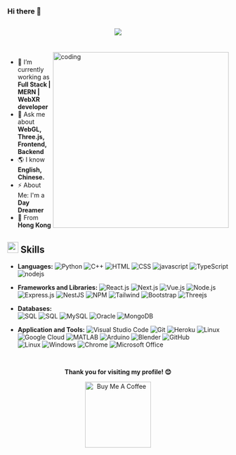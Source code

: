 ### Hi there 👋

<h2 align="center">
  <p align="center">
    <a href="https://github.com/funny-softdev"><img src="https://readme-typing-svg.herokuapp.com/?lines=Full%20Stack%20Developer;&center=true&width=800"></a>
  </p>
</h2>
<br/>

<img align="right" alt="coding" width="400"  src="https://mir-s3-cdn-cf.behance.net/project_modules/disp/601014116770475.6068beff4640a.gif">

- 🔭 I’m currently working as **Full Stack | MERN | WebXR developer**
- 💬 Ask me about **WebGL, Three.js, Frontend, Backend**
- 🌎 I know **English, Chinese.**
- ⚡ About Me: I'm a **Day Dreamer**
- 📍 From **Hong Kong**

## <img src="https://media2.giphy.com/media/QssGEmpkyEOhBCb7e1/giphy.gif?cid=ecf05e47a0n3gi1bfqntqmob8g9aid1oyj2wr3ds3mg700bl&rid=giphy.gif" width ="25"><b> Skills</b>

<p align="center">

-  **Languages:**
    ![Python](https://img.shields.io/badge/Python-14354C?style=for-the-badge&logo=python&logoColor=white)
    ![C++](https://img.shields.io/badge/C%2B%2B-00599C?style=for-the-badge&logo=c%2B%2B&logoColor=white)
    ![HTML](https://img.shields.io/badge/html-%23E34F26.svg?style=for-the-badge&logo=html5&logoColor=white)
    ![CSS](https://img.shields.io/badge/css-%231572B6.svg?style=for-the-badge&logo=css3&logoColor=white)
    ![javascript](https://img.shields.io/badge/javascript%20-%23323330.svg?&style=for-the-badge&logo=javascript&logoColor=%23F7DF1E)
    ![TypeScript](https://img.shields.io/badge/TypeScript-3178C6?style=style=for-the-badge&logo=typescript&logoColor=white)
    ![nodejs](https://img.shields.io/badge/node.js%20-%2343853D.svg?&style=for-the-badge&logo=node.js&logoColor=white)
   
    
-  **Frameworks and Libraries:**
   ![React.js](https://img.shields.io/badge/react%20-%2320232a.svg?&style=for-the-badge&logo=react&logoColor=%2361DAFB)
   ![Next.js](https://img.shields.io/badge/next.js-000000?style=for-the-badge&logo=nextdotjs&logoColor=white)
   ![Vue.js](https://img.shields.io/badge/Vue.js-35495E?style=for-the-badge&logo=vuedotjs&logoColor=4FC08D)
   ![Node.js](https://img.shields.io/badge/Node.js-339933?style=flat&logo=nodedotjs&logoColor=white)
   ![Express.js](https://img.shields.io/badge/Express.js-000000?style=for-the-badge&logo=express&logoColor=white)
   ![NestJS](https://img.shields.io/badge/NestJS-E0234E?style=flat&logo=nestjs&logoColor=white)
   ![NPM](https://img.shields.io/badge/npm-CB3837?style=for-the-badge&logo=npm&logoColor=white)
   ![Tailwind](https://img.shields.io/badge/Tailwind_CSS-38B2AC?style=for-the-badge&logo=tailwind-css&logoColor=white)
   ![Bootstrap](https://img.shields.io/badge/Bootstrap-7952B3?style=flat&logo=bootstrap&logoColor=white)
   ![Threejs](https://img.shields.io/badge/threejs-black?style=for-the-badge&logo=three.js&logoColor=white) 
- **Databases:**  
    ![SQL](https://img.shields.io/badge/SQL-025E8C?style=for-the-badge&logo=database&logoColor=white)
    ![SQL](https://custom-icon-badges.herokuapp.com/badge/SQL-025E8C.svg?logo=database&logoColor=white)
    ![MySQL](https://img.shields.io/badge/MySQL-33330F?style=for-the-badge&logo=mysql&logoColor=white)
    ![Oracle](https://img.shields.io/badge/Oracle-CC2927?style=for-the-badge&logo=oracle&logoColor=white) 
    ![MongoDB](https://img.shields.io/badge/MongoDB-%234ea94b.svg?&style=for-the-badge&logo=mongodb&logoColor=white) 

    
- **Application and Tools:**
    ![Visual Studio Code](https://img.shields.io/badge/Visual%20Studio%20Code-0078d7.svg?style=for-the-badge&logo=visual-studio-code&logoColor=white)
    ![Git](https://img.shields.io/badge/Git-F05032?style=flat&logo=git&logoColor=white)
![Heroku](https://img.shields.io/badge/Heroku-430098?style=flat&logo=heroku&logoColor=white)
![Linux](https://img.shields.io/badge/Linux-FCC624?style=flat&logo=linux&logoColor=black)
![Google Cloud](https://img.shields.io/badge/Google%20Cloud-4285F4?style=flat&logo=googlecloud&logoColor=white)
![MATLAB](https://img.shields.io/badge/MATLAB-0076A8?style=flat&logo=mathworks&logoColor=white)
![Arduino](https://img.shields.io/badge/Arduino-00979D?style=flat&logo=arduino&logoColor=white)
![Blender](https://img.shields.io/badge/Blender-F5792A?style=flat&logo=blender&logoColor=white)
![GitHub](https://img.shields.io/badge/GitHub-181717?style=flat&logo=github&logoColor=white)
  <br />
    ![Linux](https://img.shields.io/badge/Linux-FCC624?style=for-the-badge&logo=linux&logoColor=black)
    ![Windows](https://img.shields.io/badge/Windows-0078D6?style=for-the-badge&logo=windows&logoColor=white)
    ![Chrome](https://img.shields.io/badge/Google_chrome-4285F4?style=for-the-badge&logo=Google-chrome&logoColor=white) 
    ![Microsoft Office](https://img.shields.io/badge/Microsoft_Office-D83B01?style=for-the-badge&logo=microsoft-office&logoColor=white)    
</p>

</br>
<p align="center">
  <b>Thank you for visiting my profile! 😊</b>
</p>

<p align="center">
  <a href="https://buymeacoffee.com/radhikamalpani" target="_blank">
    <img src="https://cdn.buymeacoffee.com/buttons/v2/default-red.png" alt="Buy Me A Coffee" width="150"/>
  </a>
</p>
